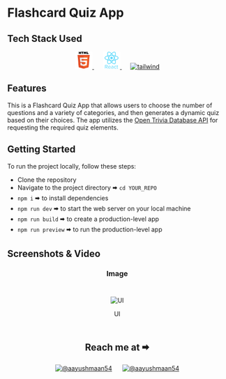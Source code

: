 # Flashcard Quiz App

## Tech Stack Used
<p align="center">
  <a href="https://www.w3.org/html/" target="_blank" rel="noreferrer">
    <img src="https://raw.githubusercontent.com/devicons/devicon/master/icons/html5/html5-original-wordmark.svg" alt="html5" width="40" height="40"/>
  </a>
  &nbsp;&nbsp;&nbsp;&nbsp;
  <a href="https://reactjs.org/" target="_blank" rel="noreferrer">
    <img src="https://raw.githubusercontent.com/devicons/devicon/master/icons/react/react-original-wordmark.svg" alt="react" width="40" height="40"/>
  </a>
  &nbsp;&nbsp;&nbsp;&nbsp;
  <a href="https://tailwindcss.com/" target="_blank" rel="noreferrer">
    <img src="https://www.vectorlogo.zone/logos/tailwindcss/tailwindcss-icon.svg" alt="tailwind" width="40" height="40"/>
  </a>
</p>

## Features
This is a Flashcard Quiz App that allows users to choose the number of questions and a variety of categories, and then generates a dynamic quiz based on their choices. The app utilizes the <a href="https://opentdb.com/">Open Trivia Database API</a> for requesting the required quiz elements.

## Getting Started
To run the project locally, follow these steps:
* Clone the repository
* Navigate to the project directory 🠮 ```cd YOUR_REPO```
* ```npm i``` 🠮 to install dependencies
* ```npm run dev``` 🠮 to start the web server on your local machine
* ```npm run build``` 🠮 to create a production-level app
* ```npm run preview``` 🠮 to run the production-level app

## Screenshots & Video
<div align="center">
  <h3>Image</h3>
  <br />
  <div style="display: flex; flex-wrap: wrap; justify-content: center;">
    <div style="margin: 10px;">
      <img src="https://github.com/aayushmaan-54/FlashCards-Quiz/assets/146665161/e7419059-40fb-4b71-9854-ee586be1f5ad" alt="UI" />
      <p>UI</p>
    </div>
</div>


## Reach me at 🠮
<p align="center">
<a href="https://twitter.com/@aayushmaan54" target="blank"><img align="center" src="https://raw.githubusercontent.com/rahuldkjain/github-profile-readme-generator/master/src/images/icons/Social/twitter.svg" alt="@aayushmaan54" height="30" width="40" /></a>
  &nbsp;&nbsp;&nbsp;&nbsp;
<a href="https://linkedin.com/in/aayushmaan54" target="blank"><img align="center" src="https://raw.githubusercontent.com/rahuldkjain/github-profile-readme-generator/master/src/images/icons/Social/linked-in-alt.svg" alt="@aayushmaan54" height="30" width="40" /></a>
</p>
